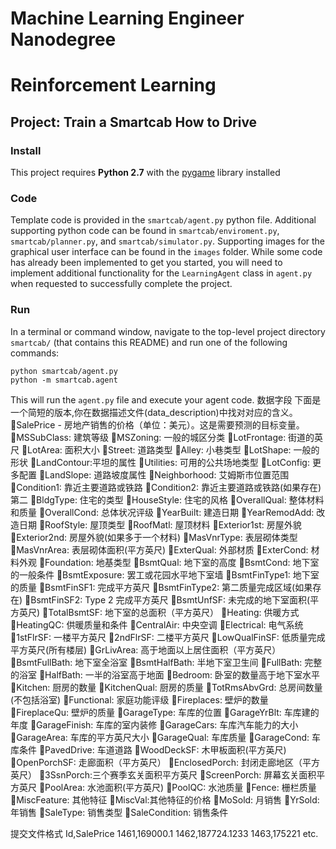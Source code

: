 # Machine Learning Engineer Nanodegree
# Reinforcement Learning
## Project: Train a Smartcab How to Drive

### Install

This project requires **Python 2.7** with the [pygame](https://www.pygame.org/wiki/GettingStarted
) library installed

### Code

Template code is provided in the `smartcab/agent.py` python file. Additional supporting python code can be found in `smartcab/enviroment.py`, `smartcab/planner.py`, and `smartcab/simulator.py`. Supporting images for the graphical user interface can be found in the `images` folder. While some code has already been implemented to get you started, you will need to implement additional functionality for the `LearningAgent` class in `agent.py` when requested to successfully complete the project. 

### Run

In a terminal or command window, navigate to the top-level project directory `smartcab/` (that contains this README) and run one of the following commands:

```python smartcab/agent.py```  
```python -m smartcab.agent```

This will run the `agent.py` file and execute your agent code.
数据字段
下面是一个简短的版本,你在数据描述文件(data_description)中找对对应的含义。
SalePrice - 房地产销售的价格（单位：美元）。这是需要预测的目标变量。
MSSubClass: 建筑等级
MSZoning: 一般的城区分类
LotFrontage: 街道的英尺
LotArea: 面积大小
Street: 道路类型
Alley: 小巷类型
LotShape: 一般的形状
LandContour:平坦的属性
Utilities: 可用的公共场地类型
LotConfig: 更多配置
LandSlope: 道路坡度属性
Neighborhood: 艾姆斯市位置范围
Condition1: 靠近主要道路或铁路
Condition2: 靠近主要道路或铁路(如果存在)第二
BldgType: 住宅的类型
HouseStyle: 住宅的风格
OverallQual: 整体材料和质量
OverallCond: 总体状况评级
YearBuilt: 建造日期
YearRemodAdd: 改造日期
RoofStyle: 屋顶类型
RoofMatl: 屋顶材料
Exterior1st: 房屋外貌
Exterior2nd: 房屋外貌(如果多于一个材料)
MasVnrType: 表层砌体类型
MasVnrArea: 表层砌体面积(平方英尺)
ExterQual: 外部材质
ExterCond: 材料外观
Foundation: 地基类型
BsmtQual: 地下室的高度
BsmtCond: 地下室的一般条件
BsmtExposure: 罢工或花园水平地下室墙
BsmtFinType1: 地下室的质量
BsmtFinSF1: 完成平方英尺
BsmtFinType2: 第二质量完成区域(如果存在)
BsmtFinSF2: Type 2 完成平方英尺
BsmtUnfSF: 未完成的地下室面积(平方英尺)
TotalBsmtSF: 地下室的总面积（平方英尺）
Heating: 供暖方式
HeatingQC: 供暖质量和条件
CentralAir: 中央空调
Electrical: 电气系统
1stFlrSF: 一楼平方英尺
2ndFlrSF: 二楼平方英尺
LowQualFinSF: 低质量完成平方英尺(所有楼层)
GrLivArea: 高于地面以上居住面积（平方英尺）
BsmtFullBath: 地下室全浴室
BsmtHalfBath: 半地下室卫生间
FullBath: 完整的浴室
HalfBath: 一半的浴室高于地面
Bedroom: 卧室的数量高于地下室水平
Kitchen: 厨房的数量
KitchenQual: 厨房的质量
TotRmsAbvGrd: 总房间数量(不包括浴室)
Functional: 家庭功能评级
Fireplaces: 壁炉的数量
FireplaceQu: 壁炉的质量
GarageType: 车库的位置
GarageYrBlt: 车库建的年度
GarageFinish: 车库的室内装修
GarageCars: 车库汽车能力的大小
GarageArea: 车库的平方英尺大小
GarageQual: 车库质量
GarageCond: 车库条件
PavedDrive: 车道道路
WoodDeckSF: 木甲板面积(平方英尺)
OpenPorchSF: 走廊面积（平方英尺）
EnclosedPorch: 封闭走廊地区（平方英尺）
3SsnPorch:三个赛季玄关面积平方英尺
ScreenPorch: 屏幕玄关面积平方英尺
PoolArea: 水池面积(平方英尺)
PoolQC: 水池质量
Fence: 栅栏质量
MiscFeature: 其他特征
MiscVal:其他特征的价格
MoSold: 月销售
YrSold: 年销售
SaleType: 销售类型
SaleCondition: 销售条件

提交文件格式
Id,SalePrice
1461,169000.1
1462,187724.1233
1463,175221
etc.